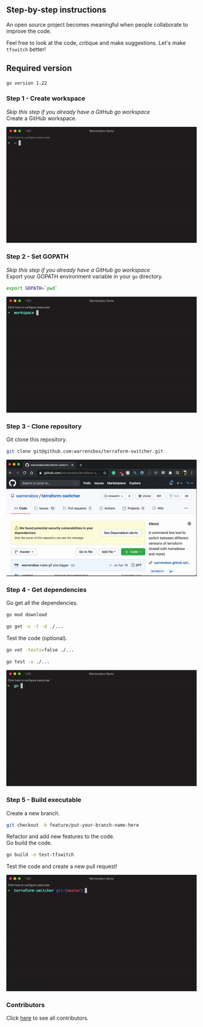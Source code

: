 ## Step-by-step instructions

An open source project becomes meaningful when people collaborate to improve the code. 

Feel free to look at the code, critique and make suggestions. Let's make `tfswitch` better!

## Required version
```sh
go version 1.22
```

### Step 1 - Create workspace
*Skip this step if you already have a GitHub go workspace*   
Create a GitHub workspace.

![GitHub Workspace](static/contribute/tfswitch-workspace.gif "Create GitHub Workspace")

### Step 2 - Set GOPATH
*Skip this step if you already have a GitHub go workspace*    
Export your GOPATH environment variable in your `go` directory.   
```sh
export GOPATH=`pwd`
```
![gopath](static/contribute/tfswitch-gopath.gif "gopath")

### Step 3 - Clone repository
Git clone this repository.  
```sh 
git clone git@github.com:warrensbox/terraform-switcher.git
```
![gitclone](static/contribute/tfswitch-git-clone.gif "Git Clone")

### Step 4 - Get dependencies
Go get all the dependencies.   

```sh 
go mod download
```
```sh 
go get -v -t -d ./...
```
Test the code (optional).
```sh  
go vet -tests=false ./...
```
```sh 
go test -v ./...
```
![go get](static/contribute/tfswitch-go-get.gif)

### Step 5 - Build executable
Create a new branch.   
```sh 
git checkout -b feature/put-your-branch-name-here
```
Refactor and add new features to the code.  
Go build the code.   
```sh 
go build -o test-tfswitch
```
Test the code and create a new pull request!

![go build](static/contribute/tfswitch-build.gif)

### Contributors
Click <a href="https://github.com/warrensbox/terraform-switcher/graphs/contributors" target="_blank">here</a> to see all contributors.
